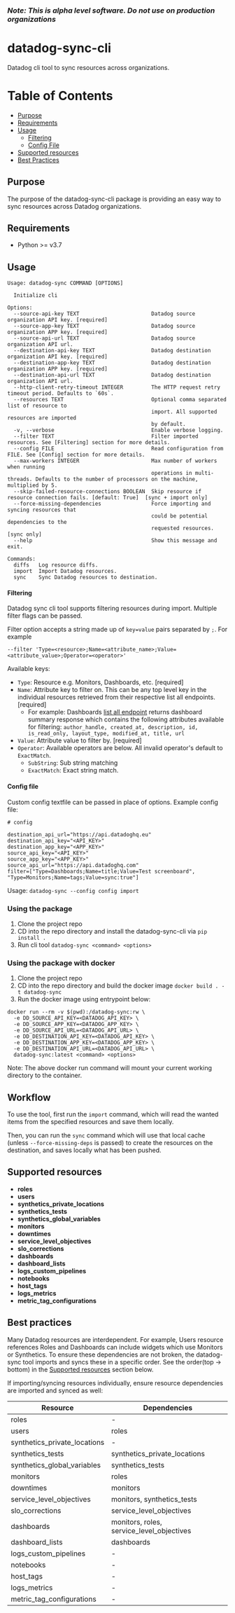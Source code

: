 ### *Note: This is alpha level software. Do not use on production organizations*

# datadog-sync-cli
Datadog cli tool to sync resources across organizations.

# Table of Contents
- [Purpose](#purpose)
- [Requirements](#requirements)
- [Usage](#usage)
  - [Filtering](#filtering)
  - [Config File](#config-file)
- [Supported resources](#supported-resources)
- [Best Practices](#best-practices)

## Purpose

The purpose of the datadog-sync-cli package is providing an easy way to sync resources across Datadog organizations.

## Requirements

- Python >= v3.7

## Usage

```
Usage: datadog-sync COMMAND [OPTIONS]

  Initialize cli

Options:
  --source-api-key TEXT                       Datadog source organization API key. [required]
  --source-app-key TEXT                       Datadog source organization APP key. [required]
  --source-api-url TEXT                       Datadog source organization API url.
  --destination-api-key TEXT                  Datadog destination organization API key. [required]
  --destination-app-key TEXT                  Datadog destination organization APP key. [required]
  --destination-api-url TEXT                  Datadog destination organization API url.
  --http-client-retry-timeout INTEGER         The HTTP request retry timeout period. Defaults to `60s`.
  --resources TEXT                            Optional comma separated list of resource to
                                              import. All supported resources are imported
                                              by default.
  -v, --verbose                               Enable verbose logging.
  --filter TEXT                               Filter imported resources. See [Filtering] section for more details.
  --config FILE                               Read configuration from FILE. See [Config] section for more details.
  --max-workers INTEGER                       Max number of workers when running
                                              operations in multi-threads. Defaults to the number of processors on the machine, multiplied by 5.
  --skip-failed-resource-connections BOOLEAN  Skip resource if resource connection fails. [default: True]  [sync + import only]
  --force-missing-dependencies                Force importing and syncing resources that
                                              could be potential dependencies to the
                                              requested resources. [sync only]
  --help                                      Show this message and exit.

Commands:
  diffs   Log resource diffs.
  import  Import Datadog resources.
  sync    Sync Datadog resources to destination.
```
#### Filtering

Datadog sync cli tool supports filtering resources during import. Multiple filter flags can be passed.

Filter option accepts a string made up of `key=value` pairs separated by `;`. For example
```
--filter 'Type=<resource>;Name=<attribute_name>;Value=<attribute_value>;Operator=<operator>'
```
Available keys:

- `Type`: Resource e.g. Monitors, Dashboards, etc. [required]
- `Name`: Attribute key to filter on. This can be any top level key in the individual resources retrieved from their respective list all endpoints. [required]
  - For example: Dashboards [list all endpoint](https://docs.datadoghq.com/api/latest/dashboards/#get-all-dashboards) returns dashboard summary response which contains the following attributes available for filtering: `author_handle, created_at, description, id, is_read_only, layout_type, modified_at, title, url`
- `Value`: Attribute value to filter by. [required]
- `Operator`: Available operators are below. All invalid operator's default to `ExactMatch`.
  - `SubString`: Sub string matching
  - `ExactMatch`: Exact string match.

#### Config file

Custom config textfile can be passed in place of options. Example config file:
```
# config

destination_api_url="https://api.datadoghq.eu"
destination_api_key="<API_KEY>"
destination_app_key="<APP_KEY>"
source_api_key="<API_KEY>"
source_app_key="<APP_KEY>"
source_api_url="https://api.datadoghq.com"
filter=["Type=Dashboards;Name=title;Value=Test screenboard", "Type=Monitors;Name=tags;Value=sync:true"]
```

Usage: `datadog-sync --config config import`

### Using the package

1) Clone the project repo
2) CD into the repo directory and install the datadog-sync-cli via `pip install .`
3) Run cli tool `datadog-sync <command> <options>`

### Using the package with docker
1) Clone the project repo
2) CD into the repo directory and build the docker image `docker build . -t datadog-sync`
3) Run the docker image using entrypoint below:
```
docker run --rm -v $(pwd):/datadog-sync:rw \
  -e DD_SOURCE_API_KEY=<DATADOG_API_KEY> \
  -e DD_SOURCE_APP_KEY=<DATADOG_APP_KEY> \
  -e DD_SOURCE_API_URL=<DATADOG_API_URL> \
  -e DD_DESTINATION_API_KEY=<DATADOG_API_KEY> \
  -e DD_DESTINATION_APP_KEY=<DATADOG_APP_KEY> \
  -e DD_DESTINATION_API_URL=<DATADOG_API_URL> \
  datadog-sync:latest <command> <options>
```
Note: The above docker run command will mount your current working directory to the container.

## Workflow

To use the tool, first run the `import` command, which will read the wanted items from the specified resources and save them locally.

Then, you can run the `sync` command which will use that local cache (unless `--force-missing-deps` is passed) to create
the resources on the destination, and saves locally what has been pushed.

## Supported resources

- **roles**
- **users**
- **synthetics_private_locations**
- **synthetics_tests**
- **synthetics_global_variables**
- **monitors**
- **downtimes**
- **service_level_objectives**
- **slo_corrections**
- **dashboards**
- **dashboard_lists**
- **logs_custom_pipelines**
- **notebooks**
- **host_tags**
- **logs_metrics**
- **metric_tag_configurations**

## Best practices

Many Datadog resources are interdependent. For example, Users resource references Roles and Dashboards can include widgets which use Monitors or Synthetics. To ensure these dependencies are not broken, the datadog-sync tool imports and syncs these in a specific order. See the order(top -> bottom) in the [Supported resources](#supported-resources) section below.

If importing/syncing resources individually, ensure resource dependencies are imported and synced as well:

Resource                      | Dependencies
---                           | ---
roles                         | -
users                         | roles
synthetics_private_locations  | -
synthetics_tests              | synthetics_private_locations
synthetics_global_variables   | synthetics_tests
monitors                      | roles
downtimes                     | monitors
service_level_objectives      | monitors, synthetics_tests
slo_corrections               | service_level_objectives
dashboards                    | monitors, roles, service_level_objectives
dashboard_lists               | dashboards
logs_custom_pipelines         | -
notebooks                     | -
host_tags                     | -
logs_metrics                  | -
metric_tag_configurations     | -
